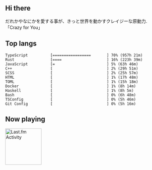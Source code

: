 <!-- deno-fmt-ignore-file -->
## Hi there

だれかやなにかを愛する事が、きっと世界を動かすクレイジーな原動力. 「Crazy for You」



## Top langs

```
TypeScript          [=================       ] 70% (957h 21m)
Rust                [====                    ] 16% (223h 39m)
JavaScript          [=                       ] 5% (63h 46m)
C++                 [                        ] 2% (29h 51m)
SCSS                [                        ] 2% (25h 57m)
HTML                [                        ] 1% (17h 48m)
TOML                [                        ] 1% (15h 18m)
Docker              [                        ] 1% (8h 14m)
Haskell             [                        ] 1% (8h 5m)
Bash                [                        ] 0% (6h 48m)
TSConfig            [                        ] 0% (5h 46m)
Git Config          [                        ] 0% (5h 16m)
```


## Now playing


<a href="https://github.com/kiosion/toru">
  <picture>
    <source media="(prefers-color-scheme: dark)" srcset="https://toru.kio.dev/api/v1/re-taro?blur&border_width=0&border_radius=26&theme=nord">
    <source media="(prefers-color-scheme: light)" srcset="https://toru.kio.dev/api/v1/re-taro?blur&border_width=0&border_radius=26&theme=light">
    <img alt="Last.fm Activity" src="https://toru.kio.dev/api/v1/re-taro?blur&border_width=0&border_radius=26" height="115" />
  </picture>
</a>
